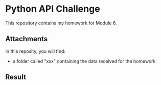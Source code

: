 # Python API Challenge
This repository contains my homework for Module 6.

## Attachments
In this reposity, you will find:
- a folder called "xxx" containing the data received for the homework


## Result

